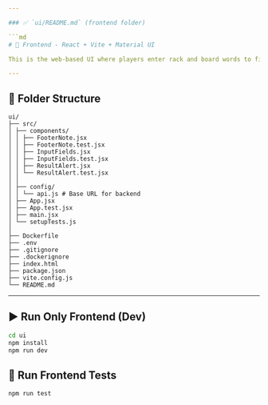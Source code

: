 ```yaml
---

### ✅ `ui/README.md` (frontend folder)

```md
# 🎨 Frontend - React + Vite + Material UI

This is the web-based UI where players enter rack and board words to find Scrabble suggestions.

---
```


## 📁 Folder Structure

```
ui/
├── src/
│ ├── components/
│ │ ├── FooterNote.jsx
│ │ ├── FooterNote.test.jsx
│ │ ├── InputFields.jsx
│ │ ├── InputFields.test.jsx
│ │ ├── ResultAlert.jsx
│ │ └── ResultAlert.test.jsx
│ │
│ ├── config/
│ │ └── api.js # Base URL for backend
│ ├── App.jsx
│ ├── App.test.jsx
│ ├── main.jsx
│ └── setupTests.js
│
├── Dockerfile
├── .env
├── .gitignore
├── .dockerignore
├── index.html
├── package.json
├── vite.config.js
└── README.md
```

---

## ▶️ Run Only Frontend (Dev)

```bash
cd ui
npm install
npm run dev
```

## 🧪 Run Frontend Tests

```
npm run test
```
